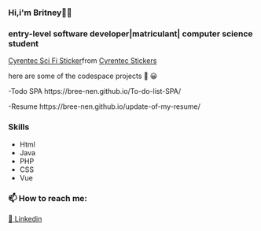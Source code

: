 ### Hi,i'm Britney👋🦋

<h3>entry-level software developer|matriculant| computer science student</h3>

<div class="tenor-gif-embed" data-postid="25279321" data-share-method="host" data-aspect-ratio="1" data-width="100%"><a href="https://tenor.com/view/cyrentec-sci-fi-owl-white-faced-scops-owl-anthro-gif-25279321">Cyrentec Sci Fi Sticker</a>from <a href="https://tenor.com/search/cyrentec-stickers">Cyrentec Stickers</a></div> <script type="text/javascript" async src="https://tenor.com/embed.js"></script>

here are some of the codespace projects 🌈 😀
<p align="left">-Todo SPA  https://bree-nen.github.io/To-do-list-SPA/ </p>
<p>-Resume https://bree-nen.github.io/update-of-my-resume/ </p>


<!--
**bree-nen/bree-nen** is a ✨ _special_ ✨ repository because its `README.md` (this file) appears on your GitHub profile.

Here are some ideas to get you started:

- 🔭 I’m currently working on 
- 🌱 I’m currently learning MySql
- 👯 I’m looking to collaborate on ...
- 🤔 I’m looking for help with ...
- 💬 Ask me about ...
- ...
- 😄 Pronouns: she/her
- ⚡ Fun fact: ...
-->
 
 <h3>Skills</h3>
 <ul> 
  <li>Html</li>
  <li>Java</li>
   <li>PHP</li>
   <li>CSS</li>
   <li>Vue</li>
</ul>

<h3> 📫 How to reach me:</h3>
<p align="left">
<a href="https://www.linkedin.com/in/britney-nenwalwi-5b5898240/"> 📝 Linkedin</a>
</p>
